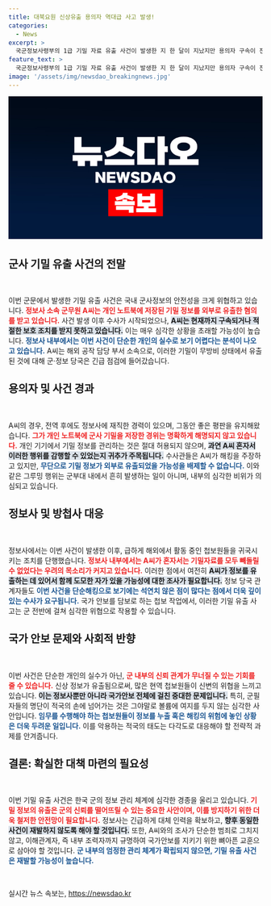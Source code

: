 ```yaml
---
title: 대북요원 신상유출 용의자 역대급 사고 발생!
categories:
  - News
excerpt: >
  국군정보사령부의 1급 기밀 자료 유출 사건이 발생한 지 한 달이 지났지만 용의자 구속이 전무, 신상 위협에 처한 해외 첩보요원들. 정황상 내부 조력자가 있을 가능성이 제기되며, 정보사의 대체 인력 확보가 시급한 상황이다. 클릭해서 사건의 전모를 확인하세요!
feature_text: >
  국군정보사령부의 1급 기밀 자료 유출 사건이 발생한 지 한 달이 지났지만 용의자 구속이 전무, 신상 위협에 처한 해외 첩보요원들. 정황상 내부 조력자가 있을 가능성이 제기되며, 정보사의 대체 인력 확보가 시급한 상황이다. 클릭해서 사건의 전모를 확인하세요!
image: '/assets/img/newsdao_breakingnews.jpg'
---
```


<p><img src="/assets/img/newsdao_breakingnews.jpg" alt="pcversion 속보" /></p>

<h2 data-ke-size="size26">군사 기밀 유출 사건의 전말</h2>

<p data-ke-size="size16">&nbsp;</p>

<p>이번 군문에서 발생한 기밀 유출 사건은 국내 군사정보의 안전성을 크게 위협하고 있습니다. <b><span style="color: #ee2323;">정보사 소속 군무원 A씨는 개인 노트북에 저장된 기밀 정보를 외부로 유출한 혐의를 받고 있습니다.</span></b> 사건 발생 이후 수사가 시작되었으나, <b><span style="background-color: #21538527;">A씨는 현재까지 구속되거나 적절한 보호 조치를 받지 못하고 있습니다.</span></b> 이는 매우 심각한 상황을 초래할 가능성이 높습니다. <b><span style="color: #1a5490;">정보사 내부에서는 이번 사건이 단순한 개인의 실수로 보기 어렵다는 분석이 나오고 있습니다.</span></b> A씨는 해외 공작 담당 부서 소속으로, 이러한 기밀이 무방비 상태에서 유출된 것에 대해 군·정보 당국은 긴급 점검에 들어갔습니다.</p>

<h2 data-ke-size="size26">용의자 및 사건 경과</h2>

<p data-ke-size="size16">&nbsp;</p>

<p>A씨의 경우, 전역 후에도 정보사에 재직한 경력이 있으며, 그동안 좋은 평판을 유지해왔습니다. <b><span style="color: #ee2323;">그가 개인 노트북에 군사 기밀을 저장한 경위는 명확하게 해명되지 않고 있습니다.</span></b> 개인 기기에서 기밀 정보를 관리하는 것은 절대 허용되지 않으며, <b><span style="background-color: #21538527;">과연 A씨 혼자서 이러한 행위를 감행할 수 있었는지 귀추가 주목됩니다.</span></b> 수사관들은 A씨가 해킹을 주장하고 있지만, <b><span style="color: #1a5490;">무단으로 기밀 정보가 외부로 유출되었을 가능성을 배제할 수 없습니다.</span></b> 이와 같은 그루밍 행위는 군부대 내에서 흔히 발생하는 일이 아니며, 내부의 심각한 비위가 의심되고 있습니다.</p>

<h2 data-ke-size="size26">정보사 및 방첩사 대응</h2>

<p data-ke-size="size16">&nbsp;</p>

<p>정보사에서는 이번 사건이 발생한 이후, 급하게 해외에서 활동 중인 첩보원들을 귀국시키는 조치를 단행했습니다. <b><span style="color: #ee2323;">정보사 내부에서는 A씨가 혼자서는 기밀자료를 모두 빼돌릴 수 없었다는 우려의 목소리가 커지고 있습니다.</span></b> 이러한 점에서 여전히 <b><span style="background-color: #21538527;">A씨가 정보를 유출하는 데 있어서 함께 도모한 자가 있을 가능성에 대한 조사가 필요합니다.</span></b> 정보 당국 관계자들도 <b><span style="color: #1a5490;">이번 사건을 단순해킹으로 보기에는 석연치 않은 점이 많다는 점에서 더욱 깊이 있는 수사가 요구됩니다.</span></b> 국가 안보를 담보로 하는 첩보 작업에서, 이러한 기밀 유출 사고는 군 전반에 걸쳐 심각한 위협으로 작용할 수 있습니다.</p>

<h2 data-ke-size="size26">국가 안보 문제와 사회적 반향</h2>

<p data-ke-size="size16">&nbsp;</p>

<p>이번 사건은 단순한 개인의 실수가 아닌, <b><span style="color: #ee2323;">군 내부의 신뢰 관계가 무너질 수 있는 기회를 줄 수 있습니다.</span></b> 신상 정보가 유출됨으로써, 많은 현역 첩보원들이 신변의 위협을 느끼고 있습니다. <b><span style="background-color: #21538527;">이는 정보사뿐만 아니라 국가안보 전체에 걸친 중대한 문제입니다.</span></b> 특히, 군필자들의 명단이 적국의 손에 넘어가는 것은 그야말로 볼륨에 여지를 두지 않는 심각한 사안입니다. <b><span style="color: #1a5490;">임무를 수행해야 하는 첩보원들이 정보를 누출 혹은 해킹의 위험에 놓인 상황은 더욱 두려운 일입니다.</span></b> 이를 악용하는 적국의 태도는 다각도로 대응해야 할 전략적 과제를 안겨줍니다.</p>

<h2 data-ke-size="size26">결론: 확실한 대책 마련의 필요성</h2>

<p data-ke-size="size16">&nbsp;</p>

<p>이번 기밀 유출 사건은 한국 군의 정보 관리 체계에 심각한 경종을 울리고 있습니다. <b><span style="color: #ee2323;">기밀 정보의 유출은 군의 신뢰를 떨어뜨릴 수 있는 중요한 사안이며, 이를 방지하기 위한 더욱 철저한 안전망이 필요합니다.</span></b> 정보사는 긴급하게 대체 인력을 확보하고, <b><span style="background-color: #21538527;">향후 동일한 사건이 재발하지 않도록 해야 할 것입니다.</span></b> 또한, A씨와의 조사가 단순한 범죄로 그치지 않고, 이해관계자, 즉 내부 조력자까지 규명하여 국가안보를 지키기 위한 뼈아픈 교훈으로 삼아야 할 것입니다. <b><span style="color: #1a5490;">군 내부의 엄정한 관리 체계가 확립되지 않으면, 기밀 유출 사건은 재발할 가능성이 높습니다.</span></b></p>

<p data-ke-size="size16">&nbsp;</p>
실시간 뉴스 속보는, <a href="https://newsdao.kr" rel="dofollow">https://newsdao.kr</a>


